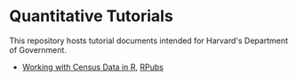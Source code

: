 # Quantitative Tutorials

This repository hosts tutorial documents intended for Harvard's Department of Government. 

- [Working with Census Data in R](census.Rmd), [RPubs](https://rpubs.com/tylersimko/tutorial_census)
